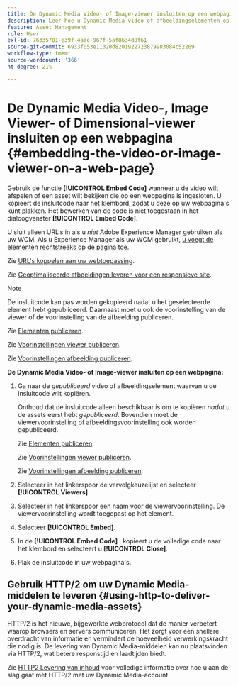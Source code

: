 ```yaml
---
title: De Dynamic Media Video- of Image-viewer insluiten op een webpagina
description: Leer hoe u Dynamic Media-video of afbeeldingselementen op een webpagina insluit.
feature: Asset Management
role: User
exl-id: 76335781-e39f-4aae-967f-5af8634d8f61
source-git-commit: 6933f053e11320d8201922723879983084c52209
workflow-type: tm+mt
source-wordcount: '366'
ht-degree: 21%

---
```


# De Dynamic Media Video-, Image Viewer- of Dimensional-viewer insluiten op een webpagina {#embedding-the-video-or-image-viewer-on-a-web-page}

Gebruik de functie **[!UICONTROL Embed Code]** wanneer u de video wilt afspelen of een asset wilt bekijken die op een webpagina is ingesloten. U kopieert de insluitcode naar het klembord, zodat u deze op uw webpagina&#39;s kunt plakken. Het bewerken van de code is niet toegestaan in het dialoogvenster **[!UICONTROL Embed Code]**.

U sluit alleen URL&#39;s in als u _niet_ Adobe Experience Manager gebruiken als uw WCM. Als u Experience Manager als uw WCM gebruikt, [u voegt de elementen rechtstreeks op de pagina toe](adding-dynamic-media-assets-to-pages.md).

Zie [URL&#39;s koppelen aan uw webtoepassing](linking-urls-to-yourwebapplication.md).

Zie [Geoptimaliseerde afbeeldingen leveren voor een responsieve site](responsive-site.md).

>[!NOTE]
>
>De insluitcode kan pas worden gekopieerd nadat u het geselecteerde element hebt gepubliceerd. Daarnaast moet u ook de voorinstelling van de viewer of de voorinstelling van de afbeelding publiceren.
>
>Zie [Elementen publiceren](publishing-dynamicmedia-assets.md).
>
>Zie [Voorinstellingen viewer publiceren](managing-viewer-presets.md#publishing-viewer-presets).
>
>Zie [Voorinstellingen afbeelding publiceren](managing-image-presets.md#publishing-image-presets).

**De Dynamic Media Video- of Image-viewer insluiten op een webpagina:**

1. Ga naar de *gepubliceerd* video of afbeeldingselement waarvan u de insluitcode wilt kopiëren.

   Onthoud dat de insluitcode alleen beschikbaar is om te kopiëren *nadat* u de assets eerst hebt *gepubliceerd*. Bovendien moet de viewervoorinstelling of afbeeldingsvoorinstelling ook worden gepubliceerd.

   Zie [Elementen publiceren](publishing-dynamicmedia-assets.md).

   Zie [Voorinstellingen viewer publiceren](managing-viewer-presets.md#publishing-viewer-presets).

   Zie [Voorinstellingen afbeelding publiceren](managing-image-presets.md#publishing-image-presets).

1. Selecteer in het linkerspoor de vervolgkeuzelijst en selecteer **[!UICONTROL Viewers]**.
1. Selecteer in het linkerspoor een naam voor de viewervoorinstelling. De viewervoorinstelling wordt toegepast op het element.
1. Selecteer **[!UICONTROL Embed]**.
1. In de **[!UICONTROL Embed Code]** , kopieert u de volledige code naar het klembord en selecteert u **[!UICONTROL Close]**.
1. Plak de insluitcode in uw webpagina&#39;s.

## Gebruik HTTP/2 om uw Dynamic Media-middelen te leveren {#using-http-to-deliver-your-dynamic-media-assets}

HTTP/2 is het nieuwe, bijgewerkte webprotocol dat de manier verbetert waarop browsers en servers communiceren. Het zorgt voor een snellere overdracht van informatie en vermindert de hoeveelheid verwerkingskracht die nodig is. De levering van Dynamic Media-middelen kan nu plaatsvinden via HTTP/2, wat betere responstijd en laadtijden biedt.

Zie [HTTP2 Levering van inhoud](http2faq.md) voor volledige informatie over hoe u aan de slag gaat met HTTP/2 met uw Dynamic Media-account.

